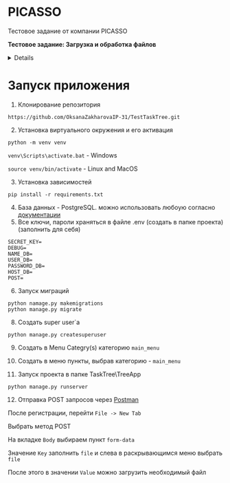 # PICASSO
Тестовое задание от компании PICASSO

**Тестовое задание: Загрузка и обработка файлов**

<details>
  
**Цель:**

Разработать Django REST API, который позволяет загружать файлы на сервер, а затем асинхронно обрабатывать их с использованием Celery.

***Требования:***

Создать Django проект и приложение.

Использовать Django REST Framework для создания API.

Реализовать модель File, которая будет представлять загруженные файлы. Модель должна содержать поля:

`file`: поле типа FileField, используемое для загрузки файла.

`uploaded_at`: поле типа DateTimeField, содержащее дату и время загрузки файла.

`processed`: поле типа BooleanField, указывающее, был ли файл обработан.

Реализовать сериализатор для модели File.

Создать API эндпоинт upload/, который будет принимать POST-запросы для загрузки файлов. При загрузке файла необходимо создать объект модели File, сохранить файл на сервере и запустить асинхронную задачу для обработки файла с использованием Celery. В ответ на успешную загрузку файла вернуть статус 201 и сериализованные данные файла.

Реализовать Celery задачу для обработки файла. Задача должна быть запущена асинхронно и изменять поле processed модели File на True после обработки файла.

Реализовать API эндпоинт files/, который будет возвращать список всех файлов с их данными, включая статус обработки.

***Дополнительные требования:***

Использовать Docker для развертывания проекта.

Реализовать механизм для обработки различных типов файлов (например, изображений, текстовых файлов и т.д.).

Предусмотреть обработку ошибок и возвращение соответствующих кодов статуса и сообщений об ошибках.

***Примечания:***

При выполнении задания рекомендуется использовать официальную документацию Django, DRF, Celery и Docker.

Вы можете использовать любые дополнительные библиотеки, если считаете нужным.

***Усложения:***

Тесты (постарайтесь достичь покрытия в 70% и больше)

Опишите, как изменится архитектура, если мы ожидаем большую нагрузку

Попробуйте оценить, какую нагрузку в RPS сможет выдержать ваш сервис

</details>

# Запуск приложения

1. Клонирование репозитория

`https://github.com/OksanaZakharovaIP-31/TestTaskTree.git`

2. Установка виртуального окружения и его активация

`python -m venv venv`

`venv\Scripts\activate.bat` - Windows

`source venv/bin/activate` - Linux and MacOS

3. Установка зависимостей

`pip install -r requirements.txt`

4. База данных - PostgreSQL. можно использовать любоую соглаcно [документации](https://docs.djangoproject.com/en/4.2/ref/databases/)
5. Все ключи, пароли храняться в файле .env (создать в папке проекта) (заполнить для себя)

```
SECRET_KEY=
DEBUG=
NAME_DB=
USER_DB=
PASSWORD_DB=
HOST_DB=
POST=
```

6. Запуск миграций
```
python namage.py makemigrations
python manage.py migrate
```
8. Создать super user`а

`python manage.py createsuperuser`

9. Создать в Menu Categry(s) категорию `main_menu`

10. Создать в меню пункты, выбрав категорию - `main_menu`

11. Запуск проекта в папке TaskTree\TreeApp

`python manage.py runserver`

12. Отправка POST запросов через [Postman](https://www.postman.com/downloads/)

После регистрации, перейти `File -> New Tab`

Выбрать метод POST

На вкладке `Body` выбираем пункт `form-data`

Значение `Key` заполнить `file` и слева в раскрывающимся меню выбрать `file`

После этого в значении `Value` можно загрузить необходимый файл
